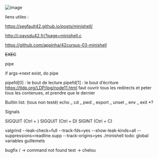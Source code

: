 ![image](https://github.com/BaptisteFaisy/minihell/assets/119856854/d3c81e2e-f238-406a-9349-e60b263d34a7)

liens utiles :

https://segfault42.github.io/posts/minishell/

http://i.paysdu42.fr/?page=minishell.c

https://github.com/appinha/42cursus-03-minishell

~~EXEC~~

pipe

if args->next exist, do pipe

pipefd[0] : le bout de lecture
pipefd[1] : le bout d’écriture
https://tldp.org/LDP/lpg/node11.html
faut ouvrir tous les redirects et peter tous les contenues, et prendre que le dernier

Builtin list: (tous non testé)
echo _
cd _
pwd _
export _
unset _
env _
exit \*?

Signals

SIGQUIT (Ctrl + \)
SIGQUIT (Ctrl + D)
SIGINT (Ctrl + C)

valgrind --leak-check=full --track-fds=yes --show-leak-kinds=all --suppressions=readline.supp --track-origins=yes ./minishell
todo:
global variables
guillemets

bugfix
/ -> command not found
test -> chelou
